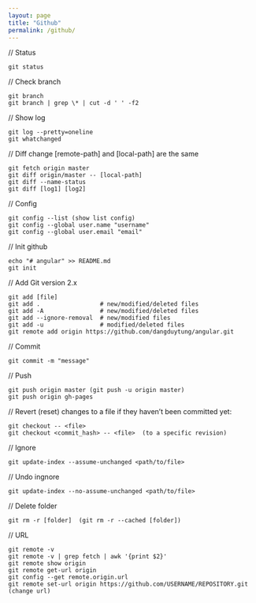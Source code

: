 ```yaml
---
layout: page
title: "Github"
permalink: /github/
---
```


// Status
~~~
git status
~~~

// Check branch
~~~
git branch
git branch | grep \* | cut -d ' ' -f2
~~~

// Show log
~~~
git log --pretty=oneline
git whatchanged
~~~

// Diff change [remote-path] and [local-path] are the same
~~~
git fetch origin master
git diff origin/master -- [local-path]
git diff --name-status
git diff [log1] [log2]
~~~

// Config
~~~
git config --list (show list config)
git config --global user.name "username"
git config --global user.email "email"
~~~

// Init github
~~~
echo "# angular" >> README.md
git init
~~~

// Add Git version 2.x
~~~
git add [file]
git add .                 # new/modified/deleted files
git add -A                # new/modified/deleted files
git add --ignore-removal  # new/modified files
git add -u                # modified/deleted files
git remote add origin https://github.com/dangduytung/angular.git
~~~

// Commit
~~~
git commit -m "message"
~~~

// Push
~~~
git push origin master (git push -u origin master)
git push origin gh-pages
~~~

// Revert (reset) changes to a file if they haven’t been committed yet:
~~~
git checkout -- <file>
git checkout <commit_hash> -- <file>  (to a specific revision)
~~~

// Ignore
~~~
git update-index --assume-unchanged <path/to/file>
~~~

// Undo ingnore
~~~
git update-index --no-assume-unchanged <path/to/file>
~~~

// Delete folder
~~~
git rm -r [folder]  (git rm -r --cached [folder])
~~~

// URL
~~~
git remote -v
git remote -v | grep fetch | awk '{print $2}'
git remote show origin
git remote get-url origin
git config --get remote.origin.url
git remote set-url origin https://github.com/USERNAME/REPOSITORY.git  (change url)
~~~